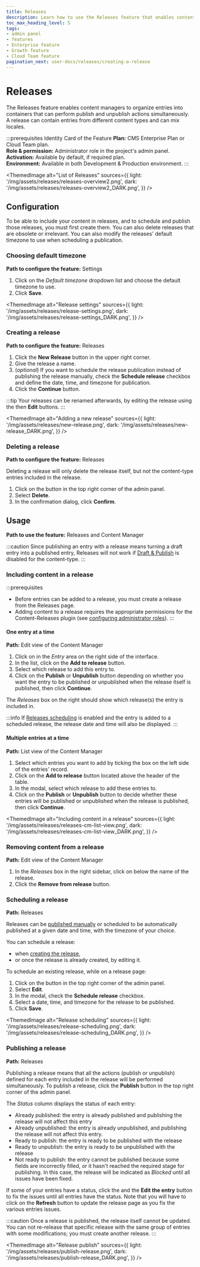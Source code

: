 ```yaml
---
title: Releases
description: Learn how to use the Releases feature that enables content managers to organize entries to publish/unpublish simultaneously
toc_max_heading_level: 5
tags:
- admin panel
- features
- Enterprise feature
- Growth feature
- Cloud Team feature
pagination_next: user-docs/releases/creating-a-release
---
```


# Releases
<GrowthBadge/> <EnterpriseBadge /> <CloudTeamBadge/>

The Releases feature enables content managers to organize entries into containers that can perform publish and unpublish actions simultaneously. A release can contain entries from different content types and can mix locales.

:::prerequisites Identity Card of the Feature
<Icon name="credit-card"/> **Plan:** CMS Enterprise Plan or Cloud Team plan. <br/>
<Icon name="user"/> **Role & permission:** Administrator role in the project's admin panel. <br/>
<Icon name="toggle-left"/> **Activation:** Available by default, if required plan. <br/>
<Icon name="laptop"/> **Environment:** Available in both Development & Production environment.
:::

<ThemedImage
  alt="List of Releases"
  sources={{
    light: '/img/assets/releases/releases-overview2.png',
    dark: '/img/assets/releases/releases-overview2_DARK.png',
  }}
/>

## Configuration

To be able to include your content in releases, and to schedule and publish those releases, you must first create them. You can also delete releases that are obsolete or irrelevant. You can also modify the releases' default timezone to use when scheduling a publication.

### Choosing default timezone

**Path to configure the feature:** <Icon name="gear-six" /> Settings

1. Click on the _Default timezone_ dropdown list and choose the default timezone to use.
2. Click **Save**.

<ThemedImage
  alt="Release settings"
  sources={{
    light: '/img/assets/releases/release-settings.png',
    dark: '/img/assets/releases/release-settings_DARK.png',
  }}
/>

### Creating a release

**Path to configure the feature:** <Icon name="paper-plane-tilt" /> Releases

1. Click the <Icon name="plus" classes="ph-bold" /> **New Release** button in the upper right corner.  
2. Give the release a name.
3. (_optional_) If you want to schedule the release publication instead of publishing the release manually, check the **Schedule release** checkbox and define the date, time, and timezone for publication.
4. Click the **Continue** button.

:::tip
Your releases can be renamed afterwards, by editing the release using the <Icon name="dots-three-outline" /> then <Icon name="pencil-simple" /> **Edit** buttons.
:::

<ThemedImage
  alt="Adding a new release"
  sources={{
    light: '/img/assets/releases/new-release.png',
    dark: '/img/assets/releases/new-release_DARK.png',
  }}
/>

<!-- TO INTEGRATE IF THE CALLOUT ISN'T ENOUGH

### Renaming a release

You can rename a release. To do so, while on a release page:

1. Click on the <Icon name="dots-three-outline" /> button in the top right corner of the admin panel.
2. Select <Icon name="pencil-simple" /> **Edit**.
3. In the modal, change the name of the release in the _Name_ field.
4. Click **Continue** to save the change.-->

### Deleting a release

**Path to configure the feature:** <Icon name="paper-plane-tilt" /> Releases

Deleting a release will only delete the release itself, but not the content-type entries included in the release.

1. Click on the <Icon name="dots-three-outline" /> button in the top right corner of the admin panel.
2. Select <Icon name="trash" /> **Delete**.
3. In the confirmation dialog, click <Icon name="trash" /> **Confirm**.

## Usage

**Path to use the feature:** <Icon name="paper-plane-tilt" /> Releases and <Icon name="feather" /> Content Manager

:::caution
Since publishing an entry with a release means turning a draft entry into a published entry, Releases will not work if [Draft & Publish](/user-docs/features/draft-and-publish) is disabled for the content-type.
:::

### Including content in a release

:::prerequisites
- Before entries can be added to a release, you must create a release from the <Icon name="paper-plane-tilt" /> Releases page.
- Adding content to a release requires the appropriate permissions for the Content-Releases plugin (see [configuring administrator roles](/user-docs/features/users-permissions#configuring-roles-permissions)).
:::

#### One entry at a time

**Path:** Edit view of the <Icon name="feather" /> Content Manager

1. Click on <Icon name="dots-three-outline" /> in the _Entry_ area on the right side of the interface.
2. In the list, click on the <Icon name="paper-plane-tilt" /> **Add to release** button.
2. Select which release to add this entry to.
3. Click on the **Publish** or **Unpublish** button depending on whether you want the entry to be published or unpublished when the release itself is published, then click **Continue**.

The *Releases* box on the right should show which release(s) the entry is included in.

:::info
If [Releases scheduling](/user-docs/releases/managing-a-release#scheduling-a-release) is enabled and the entry is added to a scheduled release, the release date and time will also be displayed.
:::

#### Multiple entries at a time

**Path:** List view of the <Icon name="feather" /> Content Manager

1. Select which entries you want to add by ticking the box on the left side of the entries' record.
2. Click on the **Add to release** button located above the header of the table.
3. In the modal, select which release to add these entries to.
4. Click on the **Publish** or **Unpublish** button to decide whether these entries will be published or unpublished when the release is published, then click **Continue**.

<ThemedImage
  alt="Including content in a release"
  sources={{
    light: '/img/assets/releases/releases-cm-list-view.png',
    dark: '/img/assets/releases/releases-cm-list-view_DARK.png',
  }}
/>

### Removing content from a release

**Path:** Edit view of the <Icon name="feather" /> Content Manager

1. In the *Releases* box in the right sidebar, click on <Icon name="dots-three-outline" /> below the name of the release.
2. Click the **Remove from release** button.

### Scheduling a release

**Path:** <Icon name="paper-plane-tilt" /> Releases

Releases can be [published manually](#publishing-a-release) or scheduled to be automatically published at a given date and time, with the timezone of your choice.

You can schedule a release:
- when [creating the release](#creating-a-release),
- or once the release is already created, by editing it.

To schedule an existing release, while on a release page:
1. Click on the <Icon name="dots-three-outline" /> button in the top right corner of the admin panel.
2. Select <Icon name="pencil-simple" /> **Edit**.
3. In the modal, check the **Schedule release** checkbox.
4. Select a date, time, and timezone for the release to be published.
5. Click **Save**.

<ThemedImage
  alt="Release scheduling"
  sources={{
    light: '/img/assets/releases/release-scheduling.png',
    dark: '/img/assets/releases/release-scheduling_DARK.png',
  }}
/>

<!--
:::tip
A release page can display entries either grouped by locale, content-type, or action (publish or unpublish). To change how entries are grouped, click the **Group by …** dropdown and select an option from the list.
:::
-->

### Publishing a release

**Path:** <Icon name="paper-plane-tilt" /> Releases

Publishing a release means that all the actions (publish or unpublish) defined for each entry included in the release will be performed simultaneously. To publish a release, click the **Publish** button in the top right corner of the admin panel.

The _Status_ column displays the status of each entry:

   - <Icon name="check-circle" color="rgb(58,115,66)"/> Already published: the entry is already published and publishing the release will not affect this entry 
   - <Icon name="check-circle" color="rgb(58,115,66)"/> Already unpublished: the entry is already unpublished, and publishing the release will not affect this entry.
   - <Icon name="check-circle" color="rgb(58,115,66)"/> Ready to publish: the entry is ready to  be published with the release
   - <Icon name="check-circle" color="rgb(58,115,66)"/> Ready to unpublish: the entry is ready to  be unpublished with the release
   - <Icon name="x-circle" color="rgb(190,51,33)" /> Not ready to publish: the entry cannot be published because some fields are incorrectly filled, or it hasn't reached the required stage for publishing. In this case, the release will be indicated as *Blocked* until all issues have been fixed.

If some of your entries have a <Icon name="x-circle" color="rgb(190,51,33)" /> status, click the <Icon name="dots-three-outline" /> and the **Edit the entry** button to fix the issues until all entries have the <Icon name="check-circle" color="rgb(58,115,66)"/> status. Note that you will have to click on the **Refresh** button to update the release page as you fix the various entries issues.

:::caution
Once a release is published, the release itself cannot be updated. You can not re-release that specific release with the same group of entries with some modifications; you must create another release.
:::

<ThemedImage
  alt="Release publish"
  sources={{
    light: '/img/assets/releases/publish-release.png',
    dark: '/img/assets/releases/publish-release_DARK.png',
  }}
/>